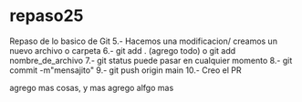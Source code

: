 # repaso25
Repaso de lo basico de Git
5.- Hacemos una modificacion/ creamos un nuevo archivo o carpeta
6.- git add . (agrego todo) o git add nombre_de_archivo
7.- git status  puede pasar en cualquier momento
8.- git commit -m"mensajito"
9.- git push origin main
10.- Creo el PR

agrego mas cosas, y mas
agrego alfgo mas